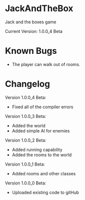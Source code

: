 # JackAndTheBox
Jack and the boxes game

Current Version: 1.0.0_4 Beta

# Known Bugs
  - The player can walk out of rooms.
  
# Changelog
Version 1.0.0_4 Beta:
  - Fixed all of the compiler errors

Version 1.0.0_3 Beta:
  - Added the world
  - Added simple AI for enemies
  
Version 1.0.0_2 Beta:
  - Added running capability
  - Added the rooms to the world

Version 1.0.0_1 Beta:
  - Added rooms and other classes

Version 1.0.0_0 Beta:
  - Uploaded existing code to gitHub

